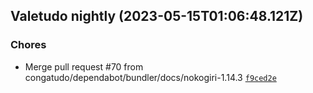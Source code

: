 ## Valetudo nightly (2023-05-15T01:06:48.121Z)

### Chores

- Merge pull request #70 from congatudo/dependabot/bundler/docs/nokogiri-1.14.3 [`f9ced2e`](https://github.com/congatudo/Congatudo/commit/f9ced2ed073577446df2c141f5062cbc4e26baa9)
